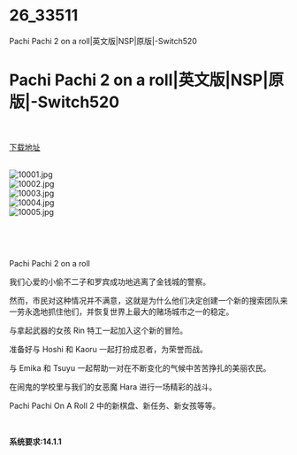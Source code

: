 # 26_33511
Pachi Pachi 2 on a roll|英文版|NSP|原版|-Switch520
# Pachi Pachi 2 on a roll|英文版|NSP|原版|-Switch520
 <br/></br>
[下载地址](https://www.switch520.cc/article/33511 "下载地址")
<br/></br>

<p><img title="10001.jpg" src="https://www.switch520.cc/muke_img/2022_06_27_42199eef32fa2.jpg" alt="10001.jpg"><br>
<img title="10002.jpg" src="https://www.switch520.cc/muke_img/2022_06_27_3c8d48119dfe9.jpg" alt="10002.jpg"><br>
<img title="10003.jpg" src="https://www.switch520.cc/muke_img/2022_06_27_88c3ec7bd06c0.jpg" alt="10003.jpg"><br>
<img title="10004.jpg" src="https://www.switch520.cc/muke_img/2022_06_27_81b2603190c5b.jpg" alt="10004.jpg"><br>
<img title="10005.jpg" src="https://www.switch520.cc/muke_img/2022_06_27_ac2825227d273.jpg" alt="10005.jpg"></p>
<p>&nbsp;</p>
<p>&nbsp;</p>
<p>Pachi Pachi 2 on a roll</p>
<p>我们心爱的小偷不二子和罗宾成功地逃离了金钱城的警察。</p>
<p>然而，市民对这种情况并不满意，这就是为什么他们决定创建一个新的搜索团队来一劳永逸地抓住他们，并恢复世界上最大的赌场城市之一的稳定。</p>
<p>与拿起武器的女孩 Rin 特工一起加入这个新的冒险。</p>
<p>准备好与 Hoshi 和 Kaoru 一起打扮成忍者，为荣誉而战。</p>
<p>与 Emika 和 Tsuyu 一起帮助一对在不断变化的气候中苦苦挣扎的美丽农民。</p>
<p>在闹鬼的学校里与我们的女恶魔 Hara 进行一场精彩的战斗。</p>
<p>Pachi Pachi On A Roll 2 中的新棋盘、新任务、新女孩等等。</p>
<p>&nbsp;</p>
<p><strong>系统要求:14.1.1</strong></p>



